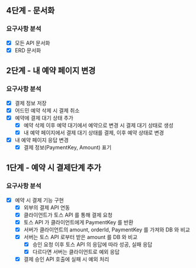 ## 4단계 - 문서화

### 요구사항 분석

- [x] 모든 API 문서화
- [x] ERD 문서화

## 2단계 - 내 예약 페이지 변경

### 요구사항 분석

- [x] 결제 정보 저장
- [x] 어드민 예약 삭제 시 결제 취소
- [x] 예약에 결제 대기 상태 추가
    - [x] 예약 삭제 이후 예약 대기에서 예약으로 변경 시 결제 대기 상태로 생성
    - [x] 내 예약 페이지에서 결제 대기 상태를 결제, 이후 예약 상태로 변경
- [x] 내 예약 페이지 응답 변경
    - [x] 결제 정보(PaymentKey, Amount) 표기

## 1단계 - 예약 시 결제단계 추가

### 요구사항 분석

- [x] 예약 시 결제 기능 구현
    - [x] 외부의 결제 API 연동
    - [x] 클라이언트가 토스 API 를 통해 결제 요청
    - [x] 토스 API 가 클라이언트에게 PaymentKey 를 반환
    - [x] 서버가 클라이언트의 amount, orderId, PaymentKey 를 가져와 DB 와 비교
    - [x] 서버는 토스 API 로부터 받은 amount 를 DB 와 비교
        - [x] 승인 요청 이후 토스 API 의 응답에 따라 성공, 실패 응답
        - [x] 다르다면 서버는 클라이언트로 예외 응답
    - [x] 결제 승인 API 호출에 실패 시 예외 처리

